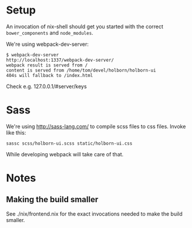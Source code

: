 # Setup

An invocation of nix-shell should get you started with the correct `bower_components` and `node_modules`.

We're using webpack-dev-server:


```console
$ webpack-dev-server
http://localhost:1337/webpack-dev-server/
webpack result is served from /
content is served from /home/tom/devel/holborn/holborn-ui
404s will fallback to /index.html
```

Check e.g. 127.0.0.1/#server/keys


# Sass

We're using http://sass-lang.com/ to compile scss files to css files. Invoke like this:

```
sassc scss/holborn-ui.scss static/holborn-ui.css
```

While developing webpack will take care of that.

# Notes

## Making the build smaller

See ./nix/frontend.nix for the exact invocations needed to make the
build smaller.
